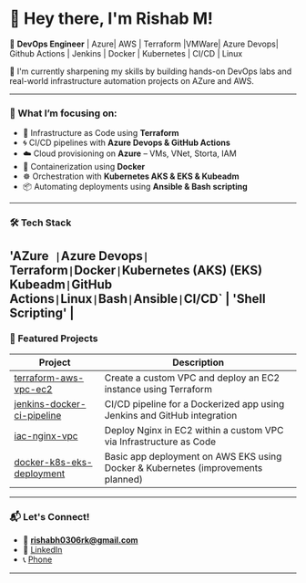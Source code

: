 # 👋 Hey there, I'm Rishab M!

🚀 **DevOps Engineer** | Azure| AWS | Terraform |VMWare|  Azure Devops| Github Actions | Jenkins | Docker | Kubernetes | CI/CD | Linux

🌱 I'm currently sharpening my skills by building hands-on DevOps labs and real-world infrastructure automation projects on AZure and AWS.

---

### 🧠 What I’m focusing on:
- 🔧 Infrastructure as Code using **Terraform**
- 🌀 CI/CD pipelines with **Azure Devops & GitHub Actions**
- ☁️ Cloud provisioning on **Azure** – VMs, VNet, Storta, IAM
- 🐳 Containerization using **Docker**
- ☸️ Orchestration with **Kubernetes AKS & EKS & Kubeadm**
- 📦 Automating deployments using **Ansible & Bash scripting**

---

### 🛠️ Tech Stack
'AZure`  | `Azure Devops`| `Terraform` | `Docker` | `Kubernetes (AKS) (EKS) Kubeadm` | `GitHub Actions` | `Linux` | `Bash` | `Ansible` | `CI/CD` | 'Shell Scripting' |
---

### 📂 Featured Projects

| Project | Description |
|--------|-------------|
| [terraform-aws-vpc-ec2](https://github.com/ARIFULLALAB01/Terraform-Aws-VPC-EC2) | Create a custom VPC and deploy an EC2 instance using Terraform |
| [jenkins-docker-ci-pipeline](https://github.com/ARIFULLALAB01/Jenkins-Docker-CI-Pipeline)  | CI/CD pipeline for a Dockerized app using Jenkins and GitHub integration |
| [iac-nginx-vpc](https://github.com/ARIFULLALAB01/IAC-Nginx-VPC)  | Deploy Nginx in EC2 within a custom VPC via Infrastructure as Code |
| [docker-k8s-eks-deployment](https://github.com/ARIFULLALAB01/Docker-Kubernetes-EKS-Deployment)  | Basic app deployment on AWS EKS using Docker & Kubernetes (improvements planned) |

---

### 📬 Let's Connect!
- 📧 **[rishabh0306rk@gmail.com](rishabh0306rk@gmail.com)**
- 💼 [LinkedIn](https://www.linkedin.com/in/arifullashaikofficial/)
- 📞 [Phone](http://wa.me/9399977472)

---

